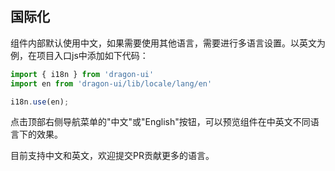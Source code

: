 ## 国际化

组件内部默认使用中文，如果需要使用其他语言，需要进行多语言设置。以英文为例，在项目入口js中添加如下代码：

```javascript
import { i18n } from 'dragon-ui'
import en from 'dragon-ui/lib/locale/lang/en'

i18n.use(en);
```

点击顶部右侧导航菜单的"中文"或"English"按钮，可以预览组件在中英文不同语言下的效果。

目前支持中文和英文，欢迎提交PR贡献更多的语言。